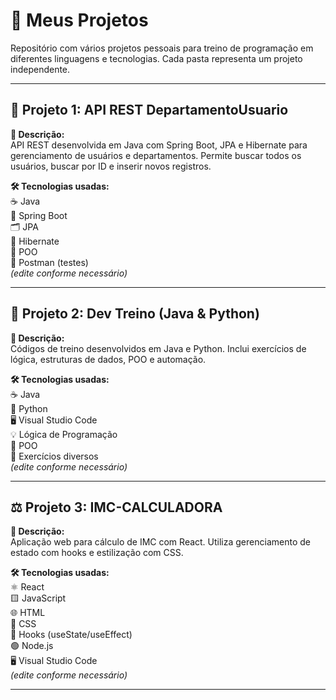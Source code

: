 # 📁 Meus Projetos

Repositório com vários projetos pessoais para treino de programação em diferentes linguagens e tecnologias. Cada pasta representa um projeto independente.

---

## 🚀 Projeto 1: API REST DepartamentoUsuario

**📝 Descrição:**  
API REST desenvolvida em Java com Spring Boot, JPA e Hibernate para gerenciamento de usuários e departamentos. Permite buscar todos os usuários, buscar por ID e inserir novos registros.

**🛠️ Tecnologias usadas:**  
☕ Java  
🌱 Spring Boot  
🗂️ JPA  
🐘 Hibernate  
🧠 POO  
📩 Postman (testes)  
*(edite conforme necessário)*

---

## 🧪 Projeto 2: Dev Treino (Java & Python)

**📝 Descrição:**  
Códigos de treino desenvolvidos em Java e Python. Inclui exercícios de lógica, estruturas de dados, POO e automação.

**🛠️ Tecnologias usadas:**  
☕ Java  
🐍 Python  
🖥️ Visual Studio Code  
💡 Lógica de Programação  
🧠 POO  
📄 Exercícios diversos  
*(edite conforme necessário)*

---

## ⚖️ Projeto 3: IMC-CALCULADORA

**📝 Descrição:**  
Aplicação web para cálculo de IMC com React. Utiliza gerenciamento de estado com hooks e estilização com CSS.

**🛠️ Tecnologias usadas:**  
⚛️ React  
🟨 JavaScript  
🌐 HTML  
🎨 CSS  
🧩 Hooks (useState/useEffect)  
🟢 Node.js  
🖥️ Visual Studio Code  
*(edite conforme necessário)*

---
